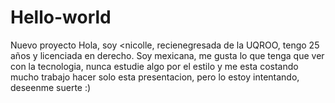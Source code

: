 # Hello-world
Nuevo proyecto
Hola, soy <nicolle, recienegresada de la UQROO, tengo 25 años y licenciada en derecho. Soy mexicana, me gusta lo que tenga que ver con la tecnologia, nunca estudie algo por el estilo y me esta costando mucho trabajo hacer solo esta presentacion, pero lo estoy intentando, deseenme suerte :) 
